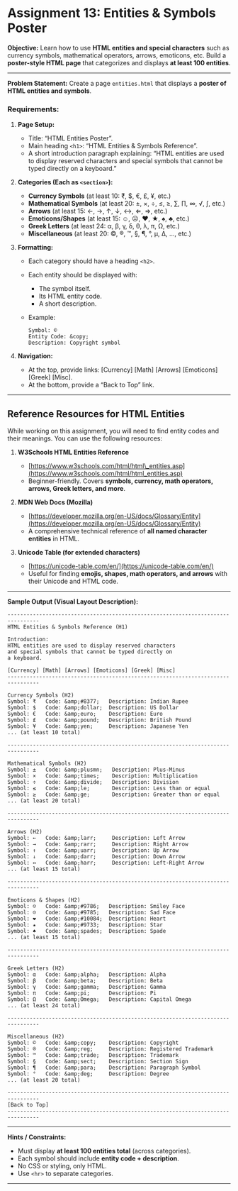 # Assignment 13: **Entities & Symbols Poster**

**Objective:**
Learn how to use **HTML entities and special characters** such as currency symbols, mathematical operators, arrows, emoticons, etc. Build a **poster-style HTML page** that categorizes and displays **at least 100 entities**.

---

**Problem Statement:**
Create a page `entities.html` that displays a **poster of HTML entities and symbols**.

### Requirements:

1. **Page Setup:**

   * Title: “HTML Entities Poster”.
   * Main heading `<h1>`: “HTML Entities & Symbols Reference”.
   * A short introduction paragraph explaining: “HTML entities are used to display reserved characters and special symbols that cannot be typed directly on a keyboard.”

2. **Categories (Each as `<section>`):**

   * **Currency Symbols** (at least 10: ₹, \$, €, £, ¥, etc.)
   * **Mathematical Symbols** (at least 20: ±, ×, ÷, ≤, ≥, ∑, ∏, ∞, √, ∫, etc.)
   * **Arrows** (at least 15: ←, →, ↑, ↓, ↔, ⇐, ⇒, etc.)
   * **Emoticons/Shapes** (at least 15: ☺, ☹, ❤, ★, ♠, ♣, etc.)
   * **Greek Letters** (at least 24: α, β, γ, δ, θ, λ, π, Ω, etc.)
   * **Miscellaneous** (at least 20: ©, ®, ™, §, ¶, °, µ, ∆, …, etc.)

3. **Formatting:**

   * Each category should have a heading `<h2>`.
   * Each entity should be displayed with:

     * The symbol itself.
     * Its HTML entity code.
     * A short description.
   * Example:

     ```
     Symbol: ©  
     Entity Code: &copy;  
     Description: Copyright symbol
     ```

4. **Navigation:**

   * At the top, provide links: \[Currency] \[Math] \[Arrows] \[Emoticons] \[Greek] \[Misc].
   * At the bottom, provide a “Back to Top” link.

---

## Reference Resources for HTML Entities

While working on this assignment, you will need to find entity codes and their meanings. You can use the following resources:

1. **W3Schools HTML Entities Reference**

   * [https://www.w3schools.com/html/html\_entities.asp](https://www.w3schools.com/html/html_entities.asp)
   * Beginner-friendly. Covers **symbols, currency, math operators, arrows, Greek letters, and more**.

2. **MDN Web Docs (Mozilla)**

   * [https://developer.mozilla.org/en-US/docs/Glossary/Entity](https://developer.mozilla.org/en-US/docs/Glossary/Entity)
   * A comprehensive technical reference of **all named character entities** in HTML.

3. **Unicode Table (for extended characters)**

   * [https://unicode-table.com/en/](https://unicode-table.com/en/)
   * Useful for finding **emojis, shapes, math operators, and arrows** with their Unicode and HTML code.

---

**Sample Output (Visual Layout Description):**

```
--------------------------------------------------------------------------------
HTML Entities & Symbols Reference (H1)

Introduction:
HTML entities are used to display reserved characters 
and special symbols that cannot be typed directly on 
a keyboard.

[Currency] [Math] [Arrows] [Emoticons] [Greek] [Misc]
--------------------------------------------------------------------------------

Currency Symbols (H2)
Symbol: ₹   Code: &amp;#8377;   Description: Indian Rupee
Symbol: $   Code: &amp;dollar;  Description: US Dollar
Symbol: €   Code: &amp;euro;    Description: Euro
Symbol: £   Code: &amp;pound;   Description: British Pound
Symbol: ¥   Code: &amp;yen;     Description: Japanese Yen
... (at least 10 total)

--------------------------------------------------------------------------------

Mathematical Symbols (H2)
Symbol: ±   Code: &amp;plusmn;   Description: Plus-Minus
Symbol: ×   Code: &amp;times;    Description: Multiplication
Symbol: ÷   Code: &amp;divide;   Description: Division
Symbol: ≤   Code: &amp;le;       Description: Less than or equal
Symbol: ≥   Code: &amp;ge;       Description: Greater than or equal
... (at least 20 total)

--------------------------------------------------------------------------------

Arrows (H2)
Symbol: ←   Code: &amp;larr;     Description: Left Arrow
Symbol: →   Code: &amp;rarr;     Description: Right Arrow
Symbol: ↑   Code: &amp;uarr;     Description: Up Arrow
Symbol: ↓   Code: &amp;darr;     Description: Down Arrow
Symbol: ↔   Code: &amp;harr;     Description: Left-Right Arrow
... (at least 15 total)

--------------------------------------------------------------------------------

Emoticons & Shapes (H2)
Symbol: ☺   Code: &amp;#9786;   Description: Smiley Face
Symbol: ☹   Code: &amp;#9785;   Description: Sad Face
Symbol: ❤   Code: &amp;#10084;  Description: Heart
Symbol: ★   Code: &amp;#9733;   Description: Star
Symbol: ♠   Code: &amp;spades;  Description: Spade
... (at least 15 total)

--------------------------------------------------------------------------------

Greek Letters (H2)
Symbol: α   Code: &amp;alpha;   Description: Alpha
Symbol: β   Code: &amp;beta;    Description: Beta
Symbol: γ   Code: &amp;gamma;   Description: Gamma
Symbol: π   Code: &amp;pi;      Description: Pi
Symbol: Ω   Code: &amp;Omega;   Description: Capital Omega
... (at least 24 total)

--------------------------------------------------------------------------------

Miscellaneous (H2)
Symbol: ©   Code: &amp;copy;    Description: Copyright
Symbol: ®   Code: &amp;reg;     Description: Registered Trademark
Symbol: ™   Code: &amp;trade;   Description: Trademark
Symbol: §   Code: &amp;sect;    Description: Section Sign
Symbol: ¶   Code: &amp;para;    Description: Paragraph Symbol
Symbol: °   Code: &amp;deg;     Description: Degree
... (at least 20 total)

--------------------------------------------------------------------------------
[Back to Top]
--------------------------------------------------------------------------------
```

---

**Hints / Constraints:**

* Must display **at least 100 entities total** (across categories).
* Each symbol should include **entity code + description**.
* No CSS or styling, only HTML.
* Use `<hr>` to separate categories.

---
